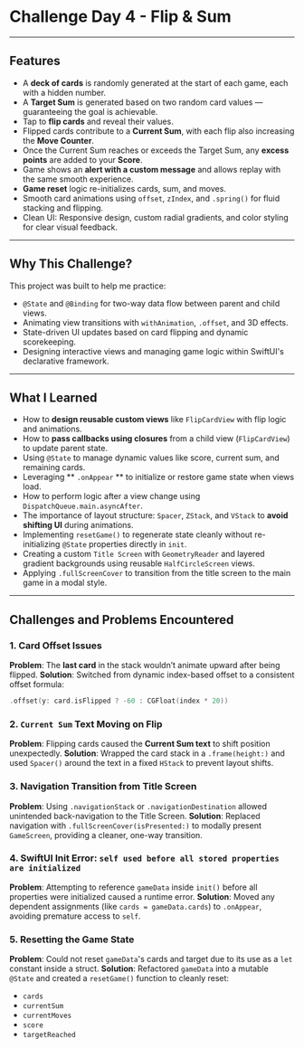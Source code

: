 # Challenge Day 4 - Flip & Sum

---

## Features

* A **deck of cards** is randomly generated at the start of each game, each with a hidden number.
* A **Target Sum** is generated based on two random card values — guaranteeing the goal is achievable.
* Tap to **flip cards** and reveal their values.
* Flipped cards contribute to a **Current Sum**, with each flip also increasing the **Move Counter**.
* Once the Current Sum reaches or exceeds the Target Sum, any **excess points** are added to your **Score**.
* Game shows an **alert with a custom message** and allows replay with the same smooth experience.
* **Game reset** logic re-initializes cards, sum, and moves.
* Smooth card animations using `offset`, `zIndex`, and `.spring()` for fluid stacking and flipping.
* Clean UI: Responsive design, custom radial gradients, and color styling for clear visual feedback.

---

## Why This Challenge?

This project was built to help me practice:

* `@State` and `@Binding` for two-way data flow between parent and child views.
* Animating view transitions with `withAnimation`, `.offset`, and 3D effects.
* State-driven UI updates based on card flipping and dynamic scorekeeping.
* Designing interactive views and managing game logic within SwiftUI's declarative framework.

---

## What I Learned

* How to **design reusable custom views** like `FlipCardView` with flip logic and animations.
* How to **pass callbacks using closures** from a child view (`FlipCardView`) to update parent state.
* Using `@State` to manage dynamic values like score, current sum, and remaining cards.
* Leveraging ** `.onAppear` ** to initialize or restore game state when views load.
* How to perform logic after a view change using `DispatchQueue.main.asyncAfter`.
* The importance of layout structure: `Spacer`, `ZStack`, and `VStack` to **avoid shifting UI** during animations.
* Implementing `resetGame()` to regenerate state cleanly without re-initializing `@State` properties directly in `init`.
* Creating a custom `Title Screen` with `GeometryReader` and layered gradient backgrounds using reusable `HalfCircleScreen` views.
* Applying `.fullScreenCover` to transition from the title screen to the main game in a modal style.



---

## Challenges and Problems Encountered

### 1. Card Offset Issues

**Problem**: The **last card** in the stack wouldn’t animate upward after being flipped.
**Solution**: Switched from dynamic index-based offset to a consistent offset formula:

```swift
.offset(y: card.isFlipped ? -60 : CGFloat(index * 20))
```

### 2. `Current Sum` Text Moving on Flip

**Problem**: Flipping cards caused the **Current Sum text** to shift position unexpectedly.
**Solution**: Wrapped the card stack in a `.frame(height:)` and used `Spacer()` around the text in a fixed `HStack` to prevent layout shifts.

### 3. Navigation Transition from Title Screen

**Problem**: Using `.navigationStack` or `.navigationDestination` allowed unintended back-navigation to the Title Screen.
**Solution**: Replaced navigation with `.fullScreenCover(isPresented:)` to modally present `GameScreen`, providing a cleaner, one-way transition.

### 4. SwiftUI Init Error: `self used before all stored properties are initialized`

**Problem**: Attempting to reference `gameData` inside `init()` before all properties were initialized caused a runtime error.
**Solution**: Moved any dependent assignments (like `cards = gameData.cards`) to `.onAppear`, avoiding premature access to `self`.

### 5. Resetting the Game State

**Problem**: Could not reset `gameData`'s cards and target due to its use as a `let` constant inside a struct.
**Solution**: Refactored `gameData` into a mutable `@State` and created a `resetGame()` function to cleanly reset:

* `cards`
* `currentSum`
* `currentMoves`
* `score`
* `targetReached`

